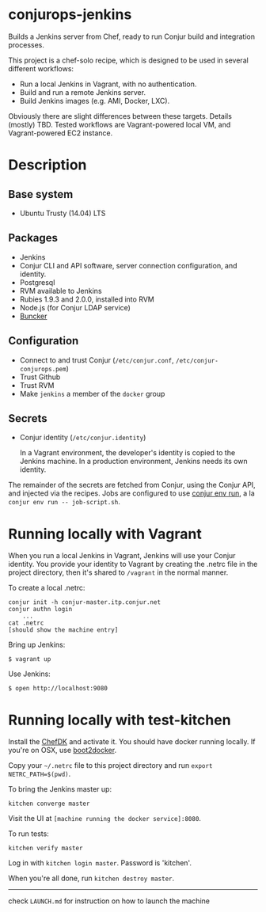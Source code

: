 # conjurops-jenkins

Builds a Jenkins server from Chef, ready to run Conjur build and integration processes.

This project is a chef-solo recipe, which is designed to be used in several different workflows:

* Run a local Jenkins in Vagrant, with no authentication.
* Build and run a remote Jenkins server.
* Build Jenkins images (e.g. AMI, Docker, LXC).

Obviously there are slight differences between these targets. Details (mostly) TBD. Tested workflows are Vagrant-powered local VM, and Vagrant-powered EC2 instance.

# Description

## Base system

* Ubuntu Trusty (14.04) LTS

## Packages

* Jenkins
* Conjur CLI and API software, server connection configuration, and identity.
* Postgresql
* RVM available to Jenkins
* Rubies 1.9.3 and 2.0.0, installed into RVM
* Node.js (for Conjur LDAP service)
* [Buncker](https://github.com/conjurinc/buncker)

## Configuration

* Connect to and trust Conjur (`/etc/conjur.conf`, `/etc/conjur-conjurops.pem`)
* Trust Github
* Trust RVM
* Make `jenkins` a member of the `docker` group

## Secrets

* Conjur identity (`/etc/conjur.identity`)

    In a Vagrant environment, the developer's identity is copied to the Jenkins machine. In a production environment, Jenkins needs its own identity.

The remainder of the secrets are fetched from Conjur, using the Conjur API, and injected via the recipes. Jobs are configured to use [conjur env run](http://developer.conjur.net/reference/tools/conjurenv/run.html), a la `conjur env run -- job-script.sh`.

# Running locally with Vagrant

When you run a local Jenkins in Vagrant, Jenkins will use your Conjur identity. You provide your identity to Vagrant by creating the .netrc file in the project directory, then it's shared to `/vagrant` in the normal manner.

To create a local .netrc:

```
conjur init -h conjur-master.itp.conjur.net
conjur authn login
    ...
cat .netrc
[should show the machine entry]
```

Bring up Jenkins:

    $ vagrant up

Use Jenkins:

    $ open http://localhost:9080

# Running locally with test-kitchen

Install the [ChefDK](https://downloads.chef.io/chef-dk/) and activate it. You should have docker running locally.
If you're on OSX, use [boot2docker](https://github.com/boot2docker/osx-installer/releases).

Copy your `~/.netrc` file to this project directory and run `export NETRC_PATH=$(pwd)`.

To bring the Jenkins master up:

```
kitchen converge master
```

Visit the UI at `[machine running the docker service]:8080`.

To run tests:

```
kitchen verify master
```

Log in with `kitchen login master`. Password is 'kitchen'.

When you're all done, run `kitchen destroy master`.

---

check `LAUNCH.md` for instruction on how to launch the machine
